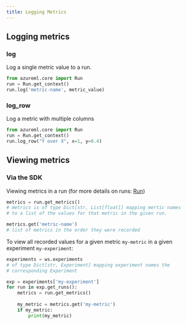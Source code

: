 ```yaml
---
title: Logging Metrics
---
```


## Logging metrics

### log

Log a single metric value to a run.

```python
from azureml.core import Run
run = Run.get_context()
run.log('metric-name', metric_value)
```

### log_row

Log a metric with multiple columns

```python
from azureml.core import Run
run = Run.get_context()
run.log_row("Y over X", x=1, y=0.4)
```

## Viewing metrics

### Via the SDK

Viewing metrics in a run (for more details on runs: [Run](run))

```python
metrics = run.get_metrics()
# metrics is of type Dict[str, List[float]] mapping mertic names
# to a list of the values for that metric in the given run.

metrics.get('metric-name')
# list of metrics in the order they were recorded
```

To view all recorded values for a given metric `my-metric` in a
given experiment `my-experiment`:

```python
experiments = ws.experiments
# of type Dict[str, Experiment] mapping experiment names the
# corresponding Experiment

exp = experiments['my-experiment']
for run in exp.get_runs():
    metrics = run.get_metrics()
    
    my_metric = metrics.get('my-metric')
    if my_metric:
        print(my_metric)
```